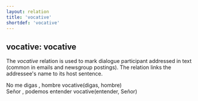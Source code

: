 ```yaml
---
layout: relation
title: 'vocative'
shortdef: 'vocative'
---
```


## vocative: vocative

The *vocative* relation is used to mark dialogue participant addressed in text
(common in emails and newsgroup postings). The relation links the addressee's
name to its host sentence.

<div class="sd-parse">
No me digas , hombre
vocative(digas, hombre)
</div>

<div class="sd-parse">
Señor , podemos entender
vocative(entender, Señor)
</div>
<!-- Interlanguage links updated Čt lis 12 09:43:39 CET 2020 -->

